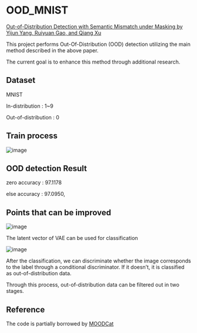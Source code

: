 # OOD_MNIST
[Out-of-Distribution Detection with Semantic
Mismatch under Masking by Yijun Yang, Ruiyuan Gao, and Qiang Xu](https://www.ecva.net/papers/eccv_2022/papers_ECCV/papers/136840369.pdf)

This project performs Out-Of-Distribution (OOD) detection utilizing the main method described in the above paper.

The current goal is to enhance this method through additional research.

## Dataset
MNIST

In-distribution : 1~9

Out-of-distribution : 0

## Train process

![image](https://github.com/sungjj/OOD_MNIST/assets/136042172/7bcbea6e-8fe2-4497-8408-44c44a91a11a)


## OOD detection Result
zero accuracy : 97.1178

else accuracy : 97.0950,


## Points that can be improved
![image](https://github.com/sungjj/OOD_MNIST/assets/136042172/ef4ce5c8-f481-4580-99eb-4c31ad44d74a)

The latent vector of VAE can be used for classification

![image](https://github.com/sungjj/OOD_MNIST/assets/136042172/f353dee9-05ff-4da7-b335-89322bbd329d)

After the classification, we can discriminate whether the image corresponds to the label through a conditional discriminator. If it doesn’t, it is classified as out-of-distribution data.

Through this process, out-of-distribution data can be filtered out in two stages.

## Reference

The code is partially borrowed by [MOODCat]([https://github.com/Seung-Hun-Lee/DRANet](https://github.com/cure-lab/MOODCat))
